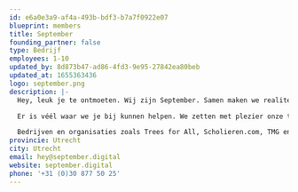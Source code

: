 ```yaml
---
id: e6a0e3a9-af4a-493b-bdf3-b7a7f0922e07
blueprint: members
title: September
founding_partner: false
type: Bedrijf
employees: 1-10
updated_by: 8d873b47-ad86-4fd3-9e95-27842ea80beb
updated_at: 1655363436
logo: september.png
description: |-
  Hey, leuk je te ontmoeten. Wij zijn September. Samen maken we realiteit van jouw sterke ideeen. Dit doen we met een team van creatieve denkers, designers en engineers. Met creativiteit in het hart en strategie in het hoofd.

  Er is véél waar we je bij kunnen helpen. We zetten met plezier onze tanden in jouw markt om samen de slimste digitale oplossing voor het beste resultaat te ontwikkelen. Zo kunnen we bezig met de best converterende websites en de slimste digitale producten of ondersteunen we jouw team met de experts die je nodig hebt om succes te behalen.

  Bedrijven en organisaties zoals Trees for All, Scholieren.com, TMG en FNV weten ons al te vinden. Maar ook meerdere start-ups of succesvolle scale-ups. Als je op zoek bent naar een digital agency die je van A tot Z kan helpen met jouw digitale uitdagingen en met het hele team voor jou bezig gaat, neem dan eens contact op.
provincie: Utrecht
city: Utrecht
email: hey@september.digital
website: september.digital
phone: '+31 (0)30 877 50 25'
---
```

